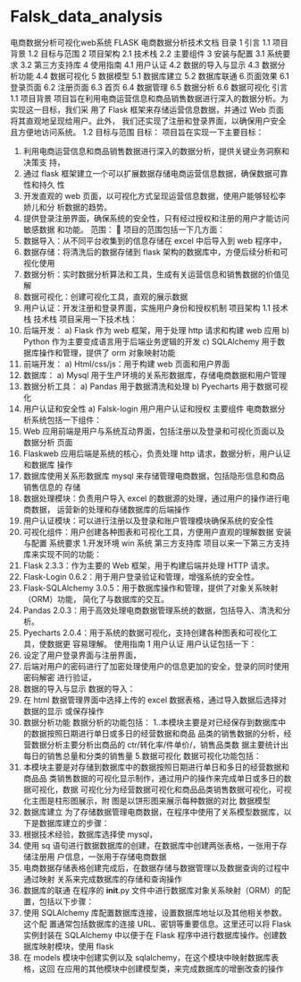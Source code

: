 # Falsk_data_analysis
电商数据分析可视化web系统
FLASK 电商数据分析技术文档
目录
1 引言
1.1 项目背景
1.2 目标与范围
2 项目架构
2.1 技术栈
2.2 主要组件
3 安装与配置
3.1 系统要求
3.2 第三方支持库
4 使用指南
4.1 用户认证
4.2 数据的导入与显示
4.3 数据分析功能
4.4 数据可视化
5 数据模型
5.1 数据库建立
5.2 数据库联通
6.页面效果
6.1 登录页面
6.2 注册页面
6.3 首页
6.4 数据管理
6.5 数据分析
6.6 数据可视化
引言
1.1 项目背景
项目旨在利用电商运营信息和商品销售数据进行深入的数据分析。为实现这一目标，我们采
用了 Flask 框架来存储运营信息数据，并通过 Web 页面将其直观地呈现给用户。此外，
我们还实现了注册和登录界面，以确保用户安全且方便地访问系统。
1.2 目标与范围
目标：
项目旨在实现一下主要目标：
1. 利用电商运营信息和商品销售数据进行深入的数据分析，提供关键业务洞察和决策支
持，
2. 通过 flask 框架建立一个可以扩展数据存储电商运营信息数据，确保数据可靠性和持久
性
3. 开发直观的 web 页面，以可视化方式呈现运营信息数据，使用户能够轻松李娇儿和分
析数据的趋势。
4. 提供登录注册界面，确保系统的安全性，只有经过授权和注册的用户才能访问敏感数据
和功能。 范围：
 项目的范围包括一下几方面：
1. 数据导入：从不同平台收集到的信息存储在 excel 中后导入到 web 程序中，
2. 数据存储：将清洗后的数据存储到 flask 架构的数据库中，方便后续分析和可视化使用
3. 数据分析：实时数据分析算法和工具，生成有关运营信息和销售数据的价值见解
4. 数据可视化：创建可视化工具，直观的展示数据
5. 用户认证：开发注册和登录界面，实施用户身份和授权机制
项目架构
1.1 技术栈
技术栈
项目采用一下技术栈：
1. 后端开发：
a) Flask 作为 web 框架，用于处理 http 请求和构建 web 应用
b) Python 作为主要变成语言用于后端业务逻辑的开发
c) SQLAlchemy 用于数据库操作和管理，提供了 orm 对象映射功能
2. 前端开发：
a) Html/css/js：用于构建 web 页面和用户界面
3. 数据库：
a) Mysql 用于生产环境的关系形数据库，存储电商数据和用户管理
4. 数据分析工具：
a) Pandas 用于数据清洗和处理
b) Pyecharts 用于数据可视化
5. 用户认证和安全性
a) Falsk-login 用户用户认证和授权
主要组件
电商数据分析系统包括一下组件：
1. Web 应用前端是用户与系统互动界面，包括注册以及登录和可视化页面以及数据分析
页面
2. Flaskweb 应用后端是系统的核心，负责处理 http 请求，数据分析，用户认证和数据库
操作
3. 数据库使用关系形数据库 mysql 来存储管理电商数据，包括隐形信息和商品销售信息的
存储
4. 数据处理模块：负责用户导入 excel 的数据源的处理，通过用户的操作进行电商数据，
运营新的处理和存储数据库的后端操作
5. 用户认证模块：可以进行注册以及登录和账户管理模块确保系统的安全性
6. 可视化组件：用户创建各种图表和可视化工具，方便用户直观的理解数据
安装与配置
系统要求
1.开发环境 win 系统
第三方支持库
项目以来一下第三方支持库来实现不同的功能：
1. Flask 2.3.3：作为主要的 Web 框架，用于构建后端并处理 HTTP 请求。
2. Flask-Login 0.6.2：用于用户登录验证和管理，增强系统的安全性。
3. Flask-SQLAlchemy 3.0.5：用于数据库操作和管理，提供了对象关系映射（ORM）功能，
简化了与数据库的交互。
4. Pandas 2.0.3：用于高效处理电商数据管理系统的数据，包括导入、清洗和分析。
5. Pyecharts 2.0.4：用于系统的数据可视化，支持创建各种图表和可视化工具，使数据更
容易理解。
使用指南
1 用户认证
用户认证包括一下：
1. 设定了用户登录界面与注册界面，
2. 后端对用户的密码进行了加密处理使用户的信息更加的安全，登录的同时使用密码解密
进行验证，
3. 数据的导入与显示
数据的导入：
1. 在 html 数据管理界面中选择上传的 excel 数据表格，通过导入数据后选择对数据的显示
或保存操作
4. 数据分析功能
数据分析的功能包括：
1..本模块主要是对已经保存到数据库中的数据按照日期进行单日或多日的经营数据和商品
品类的销售数据的分析，经营数据分析主要分析出商品的 ctr/转化率/件单价/，销售品类数
据主要统计出每日的销售总量和分类的销售量
5.数据可视化
数据可视化功能包括：
1. 本模块主要是对存储到数据库中的数据按照日期进行单日和多日的经营数据和商品品
类销售数据的可视化显示制作，通过用户的操作来完成单日或多日的数据可视化，数据
可视化分为经营数据可视化和商品品类销售数据可视化，可视化主图是柱形图展示，附
图是以饼形图来展示每种数据的对比
数据模型
1. 数据库建立
为了存储数据管理电商数据，在程序中使用了关系模型数据库，以下是数据库建立的步骤：
1. 根据技术经验，数据库选择使 mysql，
2. 使用 sq 语句进行数据数据库的创建，在数据库中创建两张表格，一张用于存储注册用
户信息，一张用于存储电商数据
3. 电商数据存储表格创建完成后，在数据存储与数据管理以及数据查询的过程中通过映射
关系来完成数据库的存储和查询操作
2. 数据库的联通
在程序的 __init__.py 文件中进行数据库对象关系映射（ORM）的配置，包括以下步骤：
1. 使用 SQLAlchemy 库配置数据库连接，设置数据库地址以及其他相关参数。这个配
置通常包括数据库的连接 URL、密钥等重要信息。这里还可以将 Flask 实例封装在
SQLAlchemy 中以便于在 Flask 程序中进行数据库操作。创建数据库映射模块，使用 flask
2. 在 models 模块中创建实例以及 sqlalchemy，在这个模块中映射数据库表格，这回
在应用的其他模块中创建模型类，来完成数据库的增删改查的操作
